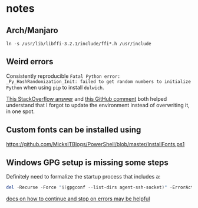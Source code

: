 # notes

## Arch/Manjaro

`ln -s /usr/lib/libffi-3.2.1/include/ffi*.h /usr/include`

## Weird errors

Consistently reproducible `Fatal Python error: _Py_HashRandomization_Init: failed to get random numbers to initialize Python` when using `pip` to install `dulwich`.

[This StackOverflow answer](https://stackoverflow.com/a/64706392) and [this GitHub comment](https://github.com/appveyor/ci/issues/1995#issuecomment-546325062) both helped understand that I forgot to update the environment instead of overwriting it, in one spot.

## Custom fonts can be installed using

<https://github.com/MicksITBlogs/PowerShell/blob/master/InstallFonts.ps1>

## Windows GPG setup is missing some steps

Definitely need to formalize the startup process that includes a:

```powershell
del -Recurse -Force "$(gpgconf --list-dirs agent-ssh-socket)" -ErrorAction Continue
```

[docs on how to continue and stop on errors may be helpful](https://docs.microsoft.com/en-us/powershell/module/microsoft.powershell.core/about/about_commonparameters?view=powershell-7.1)
